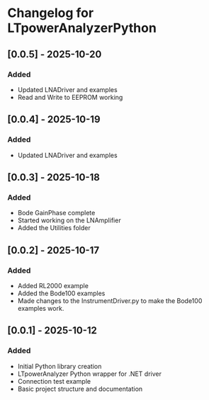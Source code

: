 # Changelog for LTpowerAnalyzerPython

## [0.0.5] - 2025-10-20
### Added
- Updated LNADriver and examples
- Read and Write to EEPROM working

## [0.0.4] - 2025-10-19
### Added
- Updated LNADriver and examples

## [0.0.3] - 2025-10-18
### Added
- Bode GainPhase complete
- Started working on the LNAmplifier
- Added the Utilities folder

## [0.0.2] - 2025-10-17
### Added
- Added RL2000 example
- Added the Bode100 examples
- Made changes to the InstrumentDriver.py to make the Bode100 examples work.

## [0.0.1] - 2025-10-12
### Added
- Initial Python library creation
- LTpowerAnalyzer Python wrapper for .NET driver
- Connection test example
- Basic project structure and documentation
